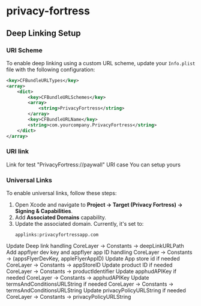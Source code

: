# privacy-fortress

## Deep Linking Setup
### URI Scheme
To enable deep linking using a custom URL scheme, update your `Info.plist` file with the following configuration:

```xml
<key>CFBundleURLTypes</key>
<array>
    <dict>
        <key>CFBundleURLSchemes</key>
        <array>
            <string>PrivacyFortress</string>
        </array>
        <key>CFBundleURLName</key>
        <string>com.yourcompany.PrivacyFortress</string>
    </dict>
</array>
```
### URI link
Link for test "PrivacyFortress://paywall" URI case
You can setup yours

### Universal Links
To enable universal links, follow these steps:
1. Open Xcode and navigate to **Project → Target (Privacy Fortress) → Signing & Capabilities**.
2. Add **Associated Domains** capability.
3. Update the associated domain. Currently, it's set to:
   ```
   applinks:privacyfortressapp.com
   ```
Update Deep link handling CoreLayer -> Constants -> deepLinkURLPath
Add appflyer dev key and appflyer app ID handling CoreLayer -> Constants -> (appsFlyerDevKey, appleFlyerAppID)
Update App store id if needed CoreLayer -> Constants -> appStoreID
Update product ID if needed CoreLayer -> Constants -> productIdentifier
Update apphudAPIKey if needed CoreLayer -> Constants -> apphudAPIKey
Update termsAndConditionsURLString if needed CoreLayer -> Constants -> termsAndConditionsURLString
Update privacyPolicyURLString if needed CoreLayer -> Constants -> privacyPolicyURLString



